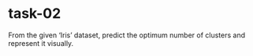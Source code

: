 # task-02
From the given ‘Iris’ dataset, predict the optimum number of clusters and represent it visually.

